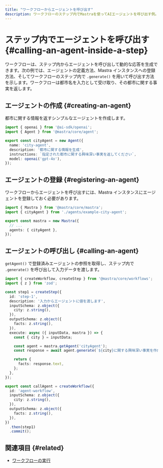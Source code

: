 ```yaml
---
title: "ワークフローからエージェントを呼び出す"
description: ワークフローのステップ内でMastraを使ってAIエージェントを呼び出す例。
---
```


# ステップ内でエージェントを呼び出す \{#calling-an-agent-inside-a-step\}

ワークフローは、ステップ内からエージェントを呼び出して動的な応答を生成できます。次の例では、エージェントの定義方法、Mastra インスタンスへの登録方法、そしてワークフローのステップ内で `.generate()` を用いて呼び出す方法を示します。ワークフローは都市名を入力として受け取り、その都市に関する事実を返します。

## エージェントの作成 \{#creating-an-agent\}

都市に関する情報を返すシンプルなエージェントを作成します。

```typescript filename="src/mastra/agents/example-city-agent.ts" showLineNumbers copy
import { openai } from '@ai-sdk/openai';
import { Agent } from '@mastra/core/agent';

export const cityAgent = new Agent({
  name: 'city-agent',
  description: '都市に関する情報を生成',
  instructions: `指定された都市に関する興味深い事実を返してください`,
  model: openai('gpt-4o'),
});
```

## エージェントの登録 \{#registering-an-agent\}

ワークフローからエージェントを呼び出すには、Mastra インスタンスにエージェントを登録しておく必要があります。

```typescript filename="src/mastra/index.ts" showLineNumbers copy
import { Mastra } from '@mastra/core/mastra';
import { cityAgent } from './agents/example-city-agent';

export const mastra = new Mastra({
  // ...
  agents: { cityAgent },
});
```

## エージェントの呼び出し \{#calling-an-agent\}

`getAgent()` で登録済みエージェントの参照を取得し、ステップ内で `.generate()` を呼び出して入力データを渡します。

```typescript filename="src/mastra/workflows/example-call-agent.ts" showLineNumbers copy
import { createWorkflow, createStep } from '@mastra/core/workflows';
import { z } from 'zod';

const step1 = createStep({
  id: 'step-1',
  description: '入力からエージェントに値を渡します',
  inputSchema: z.object({
    city: z.string(),
  }),
  outputSchema: z.object({
    facts: z.string(),
  }),
  execute: async ({ inputData, mastra }) => {
    const { city } = inputData;

    const agent = mastra.getAgent('cityAgent');
    const response = await agent.generate(`${city}に関する興味深い事実を作成してください`);

    return {
      facts: response.text,
    };
  },
});

export const callAgent = createWorkflow({
  id: 'agent-workflow',
  inputSchema: z.object({
    city: z.string(),
  }),
  outputSchema: z.object({
    facts: z.string(),
  }),
})
  .then(step1)
  .commit();
```

## 関連項目 \{#related\}

* [ワークフローの実行](./running-workflows)